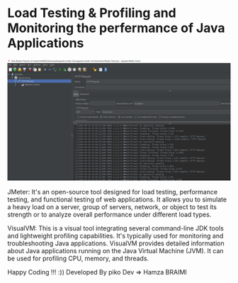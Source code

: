 
# Load Testing & Profiling and Monitoring the perfermance of Java Applications

![alt text](image.png)

JMeter: It's an open-source tool designed for load testing, performance testing, and functional testing of web applications. It allows you to simulate a heavy load on a server, group of servers, network, or object to test its strength or to analyze overall performance under different load types.

VisualVM: This is a visual tool integrating several command-line JDK tools and lightweight profiling capabilities. It's typically used for monitoring and troubleshooting Java applications. VisualVM provides detailed information about Java applications running on the Java Virtual Machine (JVM). It can be used for profiling CPU, memory, and threads.


Happy Coding !!! :))
Developed By  piko Dev => Hamza BRAIMI